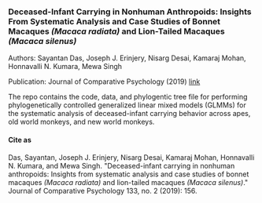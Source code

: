 ### Deceased-Infant Carrying in Nonhuman Anthropoids: Insights From Systematic Analysis and Case Studies of Bonnet Macaques _(Macaca radiata)_ and Lion-Tailed Macaques _(Macaca silenus)_

Authors: Sayantan Das, Joseph J. Erinjery, Nisarg Desai, Kamaraj Mohan, Honnavalli N. Kumara, Mewa Singh

Publication: Journal of Comparative Psychology (2019) [link](https://psycnet.apa.org/doiLanding?doi=10.1037/com0000140)

The repo contains the code, data, and phylogentic tree file for performing phylogenetically controlled generalized linear mixed models (GLMMs) for the systematic analysis of deceased-infant carrying behavior across apes, old world monkeys, and new world monkeys. 

#### Cite as
Das, Sayantan, Joseph J. Erinjery, Nisarg Desai, Kamaraj Mohan, Honnavalli N. Kumara, and Mewa Singh. "Deceased-infant carrying in nonhuman anthropoids: Insights from systematic analysis and case studies of bonnet macaques _(Macaca radiata)_ and lion-tailed macaques _(Macaca silenus)_." Journal of Comparative Psychology 133, no. 2 (2019): 156. 



